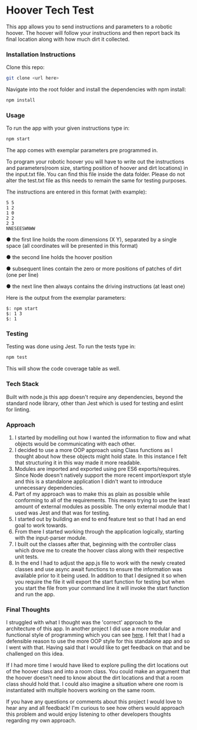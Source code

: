 # Hoover Tech Test
This app allows you to send instructions and parameters to a robotic hoover. The hoover will follow your instructions and then report back its final location along with how much dirt it collected.
### Installation Instructions
Clone this repo:

```bash
git clone <url here>
```

Navigate into the root folder and install the dependencies with npm install:

```bash
npm install
```

### Usage
To run the app with your given instructions type in:

```bash
npm start
```

The app comes with exemplar parameters pre programmed in.

To program your robotic hoover you will have to write out the instructions and parameters(room size, starting position of hoover and dirt locations) in the input.txt file. You can find this file inside the data folder. Please do not alter the test.txt file as this needs to remain the same for testing purposes.

The instructions are entered in this format (with example):

```
5 5
1 2
1 0
2 2
2 3
NNESEESWNWW
```
● the first line holds the room dimensions (X Y), separated by a single space (all
coordinates will be presented in this format)

● the second line holds the hoover position

● subsequent lines contain the zero or more positions of patches of dirt (one per
line)

● the next line then always contains the driving instructions (at least one)

Here is the output from the exemplar parameters:

```  
$: npm start
$: 1 3
$: 1
```



### Testing
Testing was done using Jest.
To run the tests type in:
```bash
npm test
```
This will show the code coverage table as well.

### Tech Stack
Built with node.js this app doesn't require any dependencies, beyond the standard node library, other than Jest which is used for testing and eslint for linting.

### Approach
1. I started by modelling out  how I wanted the information to flow and what objects would be communicating with each other.
2. I decided to use a more OOP approach using Class functions as I thought about how these objects might hold state. In this instance I felt that structuring it in this way made it more readable.
3. Modules are imported and exported using pre ES6 exports/requires. Since Node doesn't natively support the more recent import/export style and this is a standalone application I didn't want to introduce unnecessary dependencies.
4. Part of my approach was to make this as plain as possible while conforming to all of the requirements. This means trying to use the least amount of external modules as possible. The only external module that I used was Jest and that was for testing.
5. I started out by building an end to end feature test so that I had an end goal to work towards.
6. From there I started working through the application logically, starting with the input-parser module.
7. I built out the classes after that, beginning with the controller class which drove me to create the hoover class along with their respective unit tests.
8. In the end I had to adjust the app.js file to work with the newly created classes and use async await functions to ensure the information was available prior to it being used. In addition to that I designed it so when you require the file it will export the start function for testing but when you start the file from your command line it will invoke the start function and run the app.

### Final Thoughts
I struggled with what I thought was the 'correct' approach to the architecture of this app. In another project I did use a more modular and functional style of programming which you can see [here](https://github.com/bengscott2/train-times). I felt that I had a defensible reason to use the more OOP style for this standalone app and so I went with that. Having said that I would like to get feedback on that and be challenged on this idea.

If I had more time I would have liked to explore pulling the dirt locations out of the hoover class and into a room class. You could make an argument that the hoover doesn't need to know about the dirt locations and that a room class should hold that. I could also imagine a situation where one room is instantiated with multiple hoovers working on the same room.

If you have any questions or comments about this project I would love to hear any and all feedback! I'm curious to see how others would approach this problem and would enjoy listening to other developers thoughts regarding my own approach.
